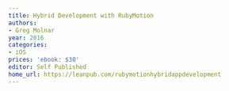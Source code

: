 ```yaml
---
title: Hybrid Development with RubyMotion
authors:
- Greg Molnar
year: 2016
categories:
- iOS
prices: 'ebook: $30'
editor: Self Published
home_url: https://leanpub.com/rubymotionhybridappdevelopment
---
```

